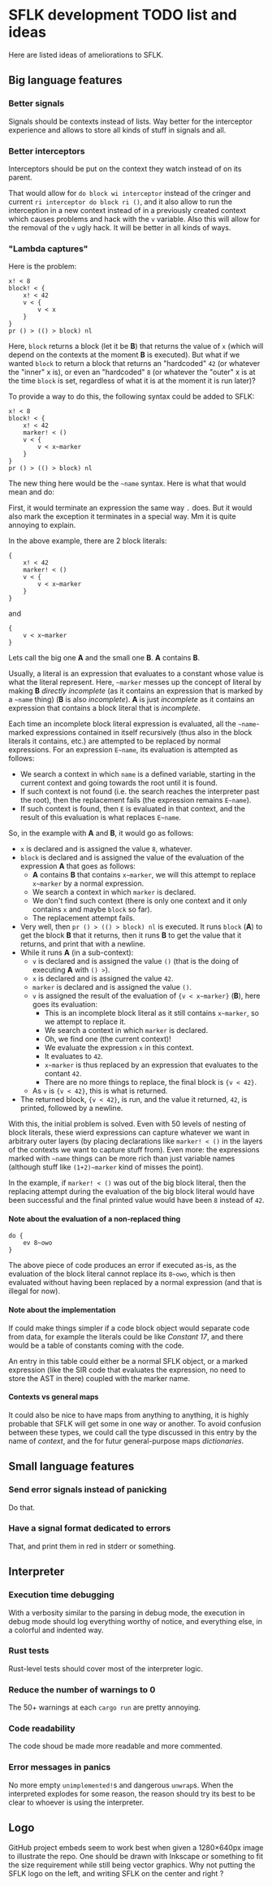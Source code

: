 
# SFLK development TODO list and ideas

Here are listed ideas of ameliorations to SFLK.

## Big language features

### Better signals

Signals should be contexts instead of lists. Way better for the interceptor experience and allows to store all kinds of stuff in signals and all.

### Better interceptors

Interceptors should be put on the context they watch instead of on its parent.

That would allow for `do block wi interceptor` instead of the cringer and current `ri interceptor do block ri ()`, and it also allow to run the interception in a new context instead of in a previously created context which causes problems and hack with the `v` variable. Also this will allow for the removal of the `v` ugly hack. It will be better in all kinds of ways.

### "Lambda captures"

Here is the problem:

```sflk
x! < 8
block! < {
	x! < 42
	v < {
		v < x
	}
}
pr () > (() > block) nl
```

Here, `block` returns a block (let it be **B**) that returns the value of `x` (which will depend on the contexts at the moment **B** is executed). But what if we wanted `block` to return a block that returns an "hardcoded" `42` (or whatever the "inner" x is), or even an "hardcoded" `8` (or whatever the "outer" x is at the time `block` is set, regardless of what it is at the moment it is run later)?

To provide a way to do this, the following syntax could be added to SFLK:

```sflk
x! < 8
block! < {
	x! < 42
	marker! < ()
	v < {
		v < x~marker
	}
}
pr () > (() > block) nl
```

The new thing here would be the `~name` syntax. Here is what that would mean and do:

First, it would terminate an expression the same way `.` does. But it would also mark the exception it terminates in a special way. Mm it is quite annoying to explain.

In the above example, there are 2 block literals:
```sflk
{
	x! < 42
	marker! < ()
	v < {
		v < x~marker
	}
}
```
and
```sflk
{
	v < x~marker
}
```

Lets call the big one **A** and the small one **B**. **A** contains **B**.

Usually, a literal is an expression that evaluates to a constant whose value is what the literal represent. Here, `~marker` messes up the concept of literal by making **B** *directly incomplete* (as it contains an expression that is marked by a `~name` thing) (**B** is also *incomplete*). **A** is just *incomplete* as it contains an expression that contains a block literal that is *incomplete*.

Each time an incomplete block literal expression is evaluated, all the `~name`-marked expressions contained in itself recursively (thus also in the block literals it contains, etc.) are attempted to be replaced by normal expressions. For an expression `E~name`, its evaluation is attempted as follows:

- We search a context in which `name` is a defined variable, starting in the current context and going towards the root until it is found.
- If such context is not found (i.e. the search reaches the interpreter past the root), then the replacement fails (the expression remains `E~name`).
- If such context is found, then `E` is evaluated in that context, and the result of this evaluation is what replaces `E~name`.

So, in the example with **A** and **B**, it would go as follows:

- `x` is declared and is assigned the value `8`, whatever.
- `block` is declared and is assigned the value of the evaluation of the expression **A** that goes as follows:
  - **A** contains **B** that contains `x~marker`, we will this attempt to replace `x~marker` by a normal expression.
  - We search a context in which `marker` is declared.
  - We don't find such context (there is only one context and it only contains `x` and maybe `block` so far).
  - The replacement attempt fails.
- Very well, then `pr () > (() > block) nl` is executed. It runs `block` (**A**) to get the block **B** that it returns, then it runs **B** to get the value that it returns, and print that with a newline.
- While it runs **A** (in a sub-context):
  - `v` is declared and is assigned the value `()` (that is the doing of executing **A** with `() >`).
  - `x` is declared and is assigned the value `42`.
  - `marker` is declared and is assigned the value `()`.
  - `v` is assigned the result of the evaluation of `{v < x~marker}` (**B**), here goes its evaluation:
    - This is an incomplete block literal as it still contains `x~marker`, so we attempt to replace it.
    - We search a context in which `marker` is declared.
    - Oh, we find one (the current context)!
    - We evaluate the expression `x` in this context.
    - It evaluates to `42`.
    - `x~marker` is thus replaced by an expression that evaluates to the contant `42`.
    - There are no more things to replace, the final block is `{v < 42}`.
  - As `v` is `{v < 42}`, this is what is returned.
- The returned block, `{v < 42}`, is run, and the value it returned, `42`, is printed, followed by a newline.

With this, the initial problem is solved. Even with 50 levels of nesting of block literals, these wierd expressions can capture whatever we want in arbitrary outer layers (by placing declarations like `marker! < ()` in the layers of the contexts we want to capture stuff from). Even more: the expressions marked with `~name` things can be more rich than just variable names (although stuff like `(1+2)~marker` kind of misses the point).

In the example, if `marker! < ()` was out of the big block literal, then the replacing attempt during the evaluation of the big block literal would have been successful and the final printed value would have been `8` instead of `42`.

#### Note about the evaluation of a non-replaced thing

```sflk
do {
	ev 8~owo
}
```

The above piece of code produces an error if executed as-is, as the evaluation of the block literal cannot replace its `8~owo`, which is then evaluated without having been replaced by a normal expression (and that is illegal for now).

#### Note about the implementation

If could make things simpler if a code block object would separate code from data, for example the literals could be like *Constant 17*, and there would be a table of constants coming with the code.

An entry in this table could either be a normal SFLK object, or a marked expression (like the SIR code that evaluates the expression, no need to store the AST in there) coupled with the marker name.


#### Contexts vs general maps

It could also be nice to have maps from anything to anything, it is highly probable that SFLK will get some in one way or another. To avoid confusion between these types, we could call the type discussed in this entry by the name of *context*, and the for futur general-purpose maps *dictionaries*.

## Small language features

### Send error signals instead of panicking

Do that.

### Have a signal format dedicated to errors

That, and print them in red in stderr or something.

## Interpreter

### Execution time debugging

With a verbosity similar to the parsing in debug mode, the execution in debug mode should log everything worthy of notice, and everything else, in a colorful and indented way.

### Rust tests

Rust-level tests should cover most of the interpreter logic.

### Reduce the number of warnings to 0

The 50+ warnings at each `cargo run` are pretty annoying.

### Code readability

The code shoud be made more readable and more commented.

### Error messages in panics

No more empty `unimplemented!`s and dangerous `unwrap`s. When the interpreted explodes for some reason, the reason should try its best to be clear to whoever is using the interpreter.

## Logo

GitHub project embeds seem to work best when given a 1280×640px image to illustrate the repo. One should be drawn with Inkscape or something to fit the size requirement while still being vector graphics. Why not putting the SFLK logo on the left, and writing SFLK on the center and right ?
